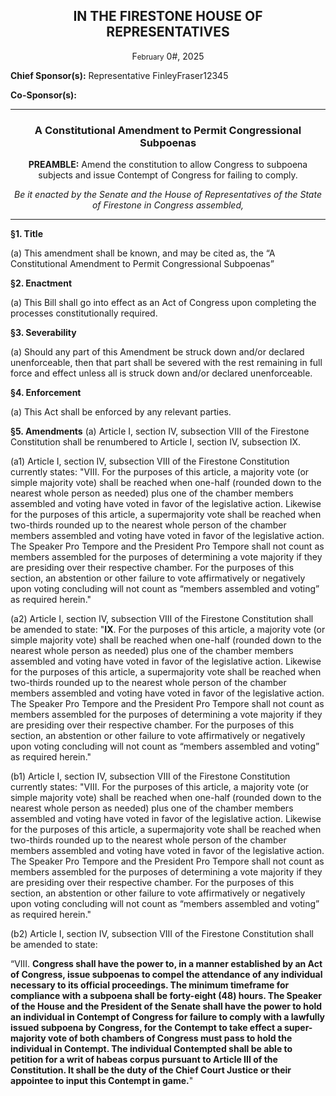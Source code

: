 <div align="center">
  
<h2>IN THE FIRESTONE HOUSE OF REPRESENTATIVES</h2>

F<small>ebruary</small> 0#, 2025

</div>

**Chief Sponsor(s):** Representative FinleyFraser12345

**Co-Sponsor(s):**

<div align="center">

---
  
<h3>A Constitutional Amendment to Permit Congressional Subpoenas</h3>

**PREAMBLE:** Amend the constitution to allow Congress to subpoena subjects and issue Contempt of Congress for failing to comply.

*Be it enacted by the Senate and the House of Representatives of the State of Firestone in Congress assembled,*
</div>

---

**§1. Title**

(a) This amendment shall be known, and may be cited as, the “A Constitutional Amendment to Permit Congressional Subpoenas”

**§2. Enactment**

(a) This Bill shall go into effect as an Act of Congress upon completing the processes constitutionally required.

**§3. Severability**

(a) Should any part of this Amendment be struck down and/or declared unenforceable, then that part shall be severed with the rest remaining in full force and effect unless all is struck down and/or declared unenforceable.

**§4. Enforcement**

(a) This Act shall be enforced by any relevant parties.

**§5. Amendments**
(a) Article I, section IV, subsection VIII of the Firestone Constitution shall be renumbered to Article I, section IV, subsection IX.

(a1) Article I, section IV, subsection VIII of the Firestone Constitution currently states: "VIII. For the purposes of this article, a majority vote (or simple majority vote) shall be reached when one-half (rounded down to the nearest whole person as needed) plus one of the chamber members assembled and voting have voted in favor of the legislative action. Likewise for the purposes of this article, a supermajority vote shall be reached when two-thirds rounded up to the nearest whole person of the chamber members assembled and voting have voted in favor of the legislative action. The Speaker Pro Tempore and the President Pro Tempore shall not count as members assembled for the purposes of determining a vote majority if they are presiding over their respective chamber. For the purposes of this section, an abstention or other failure to vote affirmatively or negatively upon voting concluding will not count as “members assembled and voting” as required herein."

(a2) Article I, section IV, subsection VIII of the Firestone Constitution shall be amended to state: "**IX**. For the purposes of this article, a majority vote (or simple majority vote) shall be reached when one-half (rounded down to the nearest whole person as needed) plus one of the chamber members assembled and voting have voted in favor of the legislative action. Likewise for the purposes of this article, a supermajority vote shall be reached when two-thirds rounded up to the nearest whole person of the chamber members assembled and voting have voted in favor of the legislative action. The Speaker Pro Tempore and the President Pro Tempore shall not count as members assembled for the purposes of determining a vote majority if they are presiding over their respective chamber. For the purposes of this section, an abstention or other failure to vote affirmatively or negatively upon voting concluding will not count as “members assembled and voting” as required herein."

(b1) Article I, section IV, subsection VIII of the Firestone Constitution currently states: "VIII. For the purposes of this article, a majority vote (or simple majority vote) shall be reached when one-half (rounded down to the nearest whole person as needed) plus one of the chamber members assembled and voting have voted in favor of the legislative action. Likewise for the purposes of this article, a supermajority vote shall be reached when two-thirds rounded up to the nearest whole person of the chamber members assembled and voting have voted in favor of the legislative action. The Speaker Pro Tempore and the President Pro Tempore shall not count as members assembled for the purposes of determining a vote majority if they are presiding over their respective chamber. For the purposes of this section, an abstention or other failure to vote affirmatively or negatively upon voting concluding will not count as “members assembled and voting” as required herein."

(b2) Article I, section IV, subsection VIII of the Firestone Constitution shall be amended to state:

“VIII. **Congress shall have the power to, in a manner established by an Act of Congress, issue subpoenas to compel the attendance of any individual necessary to its official proceedings. The minimum timeframe for compliance with a subpoena shall be forty-eight (48) hours. The Speaker of the House and the President of the Senate shall have the power to hold an individual in Contempt of Congress for failure to comply with a lawfully issued subpoena by Congress, for the Contempt to take effect a super-majority vote of both chambers of Congress must pass to hold the individual in Contempt. The individual Contempted shall be able to petition for a writ of habeas corpus pursuant to Article III of the Constitution. It shall be the duty of the Chief Court Justice or their appointee to input this Contempt in game.**"
